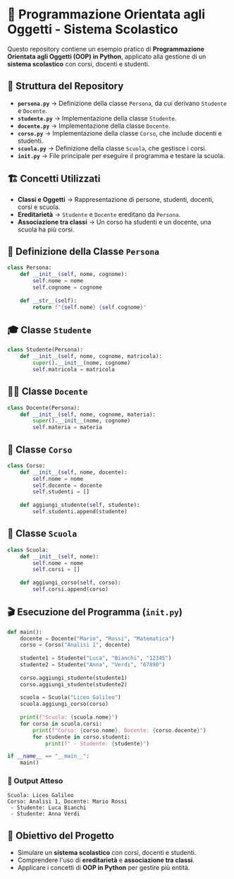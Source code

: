 # 🏫 Programmazione Orientata agli Oggetti - Sistema Scolastico

Questo repository contiene un esempio pratico di **Programmazione Orientata agli Oggetti (OOP) in Python**, applicato alla gestione di un **sistema scolastico** con corsi, docenti e studenti.

## 📂 Struttura del Repository

- **`persona.py`** → Definizione della classe `Persona`, da cui derivano `Studente` e `Docente`.
- **`studente.py`** → Implementazione della classe `Studente`.
- **`docente.py`** → Implementazione della classe `Docente`.
- **`corso.py`** → Implementazione della classe `Corso`, che include docenti e studenti.
- **`scuola.py`** → Definizione della classe `Scuola`, che gestisce i corsi.
- **`init.py`** → File principale per eseguire il programma e testare la scuola.

## 🏗️ Concetti Utilizzati

- **Classi e Oggetti** → Rappresentazione di persone, studenti, docenti, corsi e scuola.
- **Ereditarietà** → `Studente` e `Docente` ereditano da `Persona`.
- **Associazione tra classi** → Un corso ha studenti e un docente, una scuola ha più corsi.

## 🔹 Definizione della Classe `Persona`

```python
class Persona:
    def __init__(self, nome, cognome):
        self.nome = nome
        self.cognome = cognome
    
    def __str__(self):
        return f"{self.nome} {self.cognome}"
```

## 🎓 Classe `Studente`

```python
class Studente(Persona):
    def __init__(self, nome, cognome, matricola):
        super().__init__(nome, cognome)
        self.matricola = matricola
```

## 👨‍🏫 Classe `Docente`

```python
class Docente(Persona):
    def __init__(self, nome, cognome, materia):
        super().__init__(nome, cognome)
        self.materia = materia
```

## 📖 Classe `Corso`

```python
class Corso:
    def __init__(self, nome, docente):
        self.nome = nome
        self.docente = docente
        self.studenti = []
    
    def aggiungi_studente(self, studente):
        self.studenti.append(studente)
```

## 🏫 Classe `Scuola`

```python
class Scuola:
    def __init__(self, nome):
        self.nome = nome
        self.corsi = []
    
    def aggiungi_corso(self, corso):
        self.corsi.append(corso)
```

## 🎬 Esecuzione del Programma (`init.py`)

```python
def main():
    docente = Docente("Mario", "Rossi", "Matematica")
    corso = Corso("Analisi 1", docente)
    
    studente1 = Studente("Luca", "Bianchi", "12345")
    studente2 = Studente("Anna", "Verdi", "67890")
    
    corso.aggiungi_studente(studente1)
    corso.aggiungi_studente(studente2)
    
    scuola = Scuola("Liceo Galileo")
    scuola.aggiungi_corso(corso)
    
    print(f"Scuola: {scuola.nome}")
    for corso in scuola.corsi:
        print(f"Corso: {corso.nome}, Docente: {corso.docente}")
        for studente in corso.studenti:
            print(f" - Studente: {studente}")

if __name__ == "__main__":
    main()
```

### 📌 Output Atteso
```
Scuola: Liceo Galileo
Corso: Analisi 1, Docente: Mario Rossi
 - Studente: Luca Bianchi
 - Studente: Anna Verdi
```

## 🎯 Obiettivo del Progetto

- Simulare un **sistema scolastico** con corsi, docenti e studenti.
- Comprendere l'uso di **ereditarietà** e **associazione tra classi**.
- Applicare i concetti di **OOP in Python** per gestire più entità.


